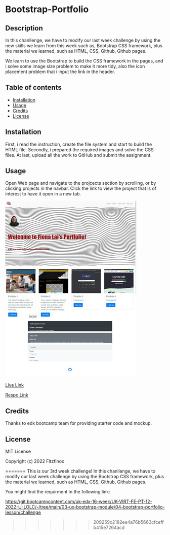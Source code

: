 # Bootstrap-Portfolio


## Description


In this chanllenge, we have to modify our last week challenge by using the new skills we learn from this week such as, Bootstrap CSS framework, plus the material we learned, such as HTML, CSS, Github, Github pages.

We learn to use the Bootstrap to build the CSS framework in the pages, and i solve some image size problem to make it more tidy, also the icon placement problem that i input the link in the header.

## Table of contents
- [Installation](#installation)
- [Usage](#usage)
- [Credits](#credits)
- [License](#license)

## Installation

First, i read the instruction, create the file system and start to build the HTML file. Secondly, i prepared the required images and solve the CSS files. At last, upload all the work to GitHub and submit the assignment.

## Usage
Open Web page and navigate to the projcects section by scrolling, or by clicking projects in the navbar. Click the link to view the project that is of interest to have it open in a new tab. 


![alt text](images/sample.jpg.jpg)

<a href="https://fitzfinoo.github.io/Bootstrap-Portfolio/"> Live Link </a>

<a href="https://github.com/Fitzfinoo/Bootstrap-Portfolio/settings/pages"> Respo Link </a>

## Credits

Thanks to edx bootcamp team for providing starter code and mockup.

## License
MIT License

Copyright (c) 2022 Fitzfinoo


=======
This is our 3rd week challenge!
In this chanllenge, we have to modify our last week challenge by using the Bootstrap CSS framework, plus the material we learned, such as HTML, CSS, Github, Github pages.

You might find the requirment in the following link:

https://git.bootcampcontent.com/uk-edx-16-week/UK-VIRT-FE-PT-12-2022-U-LOLC/-/tree/main/03-ux-bootstrap-module/04-bootstrap-portfolio-lesson/challenge
>>>>>>> 209259c2182ee4a76b5663cfceffb415e7264acd
